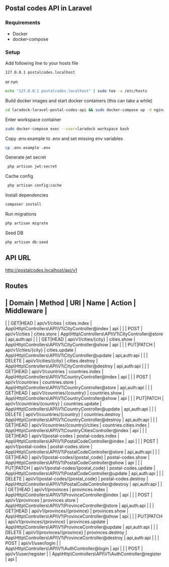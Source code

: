 ## Postal codes API in Laravel

### Requirements
* Docker
* docker-compose

### Setup

Add following line to your hosts file 
```
127.0.0.1 postalcodes.localhost
```

or run
 
```bash 
echo "127.0.0.1 postalcodes.localhost" | sudo tee -a /etc/hosts
```

Build docker images and start docker containers (this can take a while)
```bash
cd laradock-laravel-postal-codes-api && sudo docker-compose up -d nginx postgres workspace 
```

Enter workspace container
```bash
sudo docker-compose exec --user=laradock workspace bash
```

Copy .env.example to .env and set missing env variables
```bash
cp .env.example .env
```

Generate jwt secret
```bash
 php artisan jwt:secret
```

Cache config
```bash
 php artisan config:cache
```

Install dependencies
```bash
composer install
```

Run migrations
```bash
php artisan migrate
```

Seed DB
```bash
php artisan db:seed
```

## API URL
http://postalcodes.localhost/api/v1

## Routes

| Domain | Method    | URI                               | Name                        | Action                                                    | Middleware   |
-------------------------------------------------------------------------------------------------------------------------------------------------------------------
|        | GET|HEAD  | api/v1/cities                     | cities.index                | App\Http\Controllers\API\V1\CityController@index          | api          |
|        | POST      | api/v1/cities                     | cities.store                | App\Http\Controllers\API\V1\CityController@store          | api,auth:api |
|        | GET|HEAD  | api/v1/cities/{city}              | cities.show                 | App\Http\Controllers\API\V1\CityController@show           | api          |
|        | PUT|PATCH | api/v1/cities/{city}              | cities.update               | App\Http\Controllers\API\V1\CityController@update         | api,auth:api |
|        | DELETE    | api/v1/cities/{city}              | cities.destroy              | App\Http\Controllers\API\V1\CityController@destroy        | api,auth:api |
|        | GET|HEAD  | api/v1/countries                  | countries.index             | App\Http\Controllers\API\V1\CountryController@index       | api          |
|        | POST      | api/v1/countries                  | countries.store             | App\Http\Controllers\API\V1\CountryController@store       | api,auth:api |
|        | GET|HEAD  | api/v1/countries/{country}        | countries.show              | App\Http\Controllers\API\V1\CountryController@show        | api          |
|        | PUT|PATCH | api/v1/countries/{country}        | countries.update            | App\Http\Controllers\API\V1\CountryController@update      | api,auth:api |
|        | DELETE    | api/v1/countries/{country}        | countries.destroy           | App\Http\Controllers\API\V1\CountryController@destroy     | api,auth:api |
|        | GET|HEAD  | api/v1/countries/{country}/cities | countries.cities.index      | App\Http\Controllers\API\V1\CountryCitiesController@index | api          |
|        | GET|HEAD  | api/v1/postal-codes               | postal-codes.index          | App\Http\Controllers\API\V1\PostalCodeController@index    | api          |
|        | POST      | api/v1/postal-codes               | postal-codes.store          | App\Http\Controllers\API\V1\PostalCodeController@store    | api,auth:api |
|        | GET|HEAD  | api/v1/postal-codes/{postal_code} | postal-codes.show           | App\Http\Controllers\API\V1\PostalCodeController@show     | api          |
|        | PUT|PATCH | api/v1/postal-codes/{postal_code} | postal-codes.update         | App\Http\Controllers\API\V1\PostalCodeController@update   | api,auth:api |
|        | DELETE    | api/v1/postal-codes/{postal_code} | postal-codes.destroy        | App\Http\Controllers\API\V1\PostalCodeController@destroy  | api,auth:api |
|        | GET|HEAD  | api/v1/provinces                  | provinces.index             | App\Http\Controllers\API\V1\ProvinceController@index      | api          |
|        | POST      | api/v1/provinces                  | provinces.store             | App\Http\Controllers\API\V1\ProvinceController@store      | api,auth:api |
|        | GET|HEAD  | api/v1/provinces/{province}       | provinces.show              | App\Http\Controllers\API\V1\ProvinceController@show       | api          |
|        | PUT|PATCH | api/v1/provinces/{province}       | provinces.update            | App\Http\Controllers\API\V1\ProvinceController@update     | api,auth:api |
|        | DELETE    | api/v1/provinces/{province}       | provinces.destroy           | App\Http\Controllers\API\V1\ProvinceController@destroy    | api,auth:api |
|        | POST      | api/v1/user/login                 |                             | App\Http\Controllers\API\V1\AuthController@login          | api          |
|        | POST      | api/v1/user/register              |                             | App\Http\Controllers\API\V1\AuthController@register       | api          |
